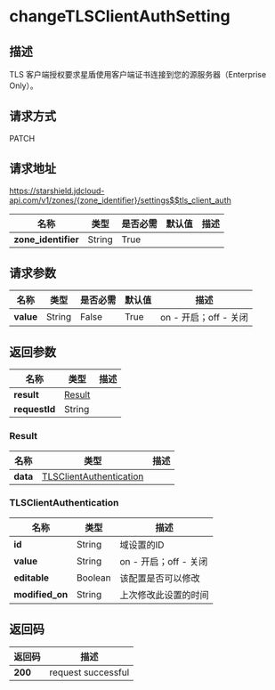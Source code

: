 # changeTLSClientAuthSetting


## 描述
TLS 客户端授权要求星盾使用客户端证书连接到您的源服务器（Enterprise Only）。

## 请求方式
PATCH

## 请求地址
https://starshield.jdcloud-api.com/v1/zones/{zone_identifier}/settings$$tls_client_auth

|名称|类型|是否必需|默认值|描述|
|---|---|---|---|---|
|**zone_identifier**|String|True| | |

## 请求参数
|名称|类型|是否必需|默认值|描述|
|---|---|---|---|---|
|**value**|String|False|True|on - 开启；off - 关闭|


## 返回参数
|名称|类型|描述|
|---|---|---|
|**result**|[Result](#result)| |
|**requestId**|String| |

### <div id="Result">Result</div>
|名称|类型|描述|
|---|---|---|
|**data**|[TLSClientAuthentication](#tlsclientauthentication)| |
### <div id="TLSClientAuthentication">TLSClientAuthentication</div>
|名称|类型|描述|
|---|---|---|
|**id**|String|域设置的ID|
|**value**|String|on - 开启；off - 关闭|
|**editable**|Boolean|该配置是否可以修改|
|**modified_on**|String|上次修改此设置的时间|

## 返回码
|返回码|描述|
|---|---|
|**200**|request successful|
